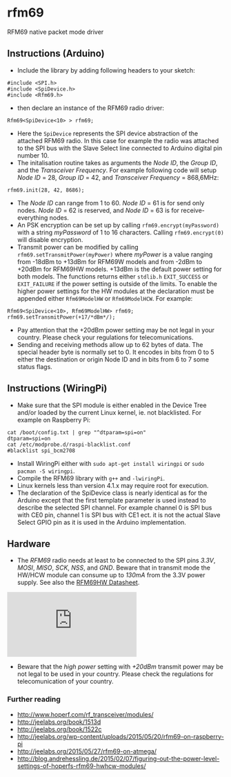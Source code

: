 # rfm69
RFM69 native packet mode driver

## Instructions (Arduino)
* Include the library by adding following headers to your sketch:
```
#include <SPI.h>
#include <SpiDevice.h>
#include <Rfm69.h>
```
* then declare an instance of the RFM69 radio driver:
```
Rfm69<SpiDevice<10> > rfm69;
```
* Here the `SpiDevice` represents the  SPI device abstraction of the attached
RFM69 radio. In this case for example the radio was attached to the SPI bus with
the Slave Select line connected to Arduino digital pin number 10.
* The initalisation routine takes as arguments the *Node ID*, the *Group ID*,
and the *Transceiver Frequency*. For example following code will setup *Node ID*
= 28, *Group ID* = 42, and *Transceiver Frequency* = 868,6MHz:
```
rfm69.init(28, 42, 8686);
```
* The *Node ID* can range from 1 to 60. *Node ID* = 61 is for send only nodes.
*Node ID* = 62 is reserved, and *Node ID* = 63 is for receive-everything nodes.
* An PSK encryption can be set up by calling `rfm69.encrypt(myPassword)` with a
string *myPassword* of 1 to 16 characters. Calling `rfm69.encrypt(0)` will
disable encryption.
* Transmit power can be modified by calling `rfm69.setTransmitPower(myPower)`
where *myPower* is a value ranging from -18dBm to +13dBm for RFM69W models and
from -2dBm to +20dBm for RFM69HW models. +13dBm is the default power setting for
both models. The functions returns either `stdlib.h` `EXIT_SUCCESS` or
`EXIT_FAILURE` if the power setting is outside of the limits. To enable the
higher power settings for the HW modules at the declaration must be appended
either `Rfm69ModelHW` or `Rfm69ModelHCW`. For example:
```
Rfm69<SpiDevice<10>, Rfm69ModelHW> rfm69;
rfm69.setTransmitPower(+17/*dBm*/);
```
* Pay attention that the +20dBm power setting may be not legal in your country.
Please check your regulations for telecomunications.
* Sending and receiving methods allow up to 62 bytes of data. The special header
byte is normally set to 0. It encodes in bits from 0 to 5 either the destination
or origin Node ID and in bits from 6 to 7 some status flags.

## Instructions (WiringPi)
* Make sure that the SPI module is either enabled in the Device Tree and/or
loaded by the current Linux kernel, ie. not blacklisted. For example on
Raspberry Pi:
```
cat /boot/config.txt | grep "^dtparam=spi=on"
dtparam=spi=on
cat /etc/modprobe.d/raspi-blacklist.conf
#blacklist spi_bcm2708
```
* Install WiringPi either with `sudo apt-get install wiringpi` or
`sudo pacman -S wiringpi`.
* Compile the RFM69 library with `g++` and `-lwiringPi`.
* Linux kernels less than version 4.1.x may require root for execution.
* The declaration of the SpiDevice class is nearly identical as for the Arduino
except that the first template parameter is used instead to describe the
selected SPI channel. For example channel 0 is SPI bus with CE0 pin, channel 1
is SPI bus with CE1 ect. it is not the actual Slave Select GPIO pin as it is
used in the Arduino implementation.

## Hardware
* The *RFM69* radio needs at least to be connected to the SPI pins *3.3V*,
*MOSI*, *MISO*, *SCK*, *NSS*, and *GND*. Beware that in transmit mode the HW/HCW
module can consume up to *130mA* from the 3.3V power supply. See also the
[RFM69HW Datasheet](http://www.hoperf.com/upload/rf/RFM69HW-V1.3.pdf).

![RFM69HW Pinout](https://lowpowerlab.com/forum/index.php?action=dlattach;topic=239.0;attach=102;image "RFM69 Pinout")
* Beware that the *high power* setting with *+20dBm* transmit power may be not
legal to be used in your country. Please check the regulations for
telecomunication of your country.

### Further reading
* http://www.hoperf.com/rf_transceiver/modules/
* http://jeelabs.org/book/1513d
* http://jeelabs.org/book/1522c
* http://jeelabs.org/wp-content/uploads/2015/05/20/rfm69-on-raspberry-pi
* http://jeelabs.org/2015/05/27/rfm69-on-atmega/
* http://blog.andrehessling.de/2015/02/07/figuring-out-the-power-level-settings-of-hoperfs-rfm69-hwhcw-modules/
